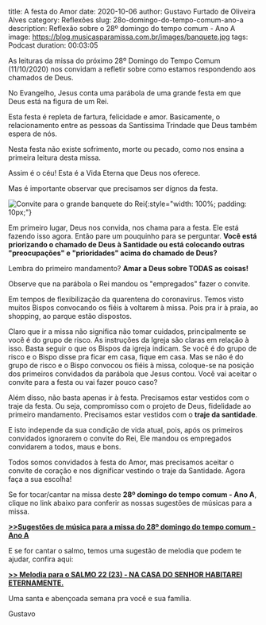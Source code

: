 ﻿title: A festa do Amor
date: 2020-10-06
author: Gustavo Furtado de Oliveira Alves
category: Reflexões
slug: 28o-domingo-do-tempo-comum-ano-a
description: Reflexão sobre o 28º domingo do tempo comum - Ano A
image: https://blog.musicasparamissa.com.br/images/banquete.jpg
tags: Podcast
duration: 00:03:05

As leituras da missa do próximo 28º Domingo do Tempo Comum (11/10/2020) nos convidam a refletir sobre como estamos respondendo aos chamados de Deus.

No Evangelho, Jesus conta uma parábola de uma grande festa em que Deus está na figura de um Rei.

Esta festa é repleta de fartura, felicidade e amor.
Basicamente, o relacionamento entre as pessoas da Santíssima Trindade que Deus também espera de nós.

Nesta festa não existe sofrimento, morte ou pecado, como nos ensina a primeira leitura desta missa.

Assim é o céu! Esta é a Vida Eterna que Deus nos oferece.

Mas é importante observar que precisamos ser dígnos da festa.

![Convite para o grande banquete do Rei](/images/banquete.jpg){:style="width: 100%; padding: 10px;"}

Em primeiro lugar, Deus nos convida, nos chama para a festa. Ele está fazendo isso agora.
Então pare um pouquinho para se perguntar.
**Você está priorizando o chamado de Deus à Santidade ou está colocando outras "preocupações" e "prioridades" acima do chamado de Deus?**

Lembra do primeiro mandamento? **Amar a Deus sobre TODAS as coisas!**

Observe que na parábola o Rei mandou os "empregados" fazer o convite.

Em tempos de flexibilização da quarentena do coronavirus. Temos visto muitos Bispos convocando os fiéis à voltarem à missa. Pois pra ir à praia, ao shopping, ao parque estão dispostos.

Claro que ir a missa não significa não tomar cuidados, principalmente se você é do grupo de risco.
As instruções da Igreja são claras em relação à isso. Basta seguir o que os Bispos da igreja indicam.
Se você é do grupo de risco e o Bispo disse pra ficar em casa, fique em casa. Mas se não é do grupo de risco e o Bispo convocou os fiéis à missa, coloque-se na posição dos primeiros convidados da parábola que Jesus contou. Você vai aceitar o convite para a festa ou vai fazer pouco caso? 

Além disso, não basta apenas ir à festa. Precisamos estar vestidos com o traje da festa.
Ou seja, compromisso com o projeto de Deus, fidelidade ao primeiro mandamento.
Precisamos estar vestidos com o **traje da santidade**.

E isto independe da sua condição de vida atual, pois, após os primeiros convidados ignorarem o convite do Rei,
Ele mandou os empregados convidarem a todos, maus e bons.

Todos somos convidados à festa do Amor, mas precisamos aceitar o convite de coração e nos dignificar vestindo o traje da Santidade. Agora faça a sua escolha!


Se for tocar/cantar na missa deste **28º domingo do tempo comum - Ano A**,
clique no link abaixo para conferir as nossas sugestões de músicas para a missa.

[**>>Sugestões de música para a missa do 28º domingo do tempo comum - Ano A**](https://musicasparamissa.com.br/sugestoes-para/28o-domingo-do-tempo-comum-ano-a)


E se for cantar o salmo, temos uma sugestão de melodia que podem te ajudar, confira aqui:

[**>> Melodia para o SALMO 22 (23) - NA CASA DO SENHOR HABITAREI ETERNAMENTE.**](https://musicasparamissa.com.br/musica/salmo-22-na-casa-do-senhor/)

Uma santa e abençoada semana pra você e sua família.

Gustavo